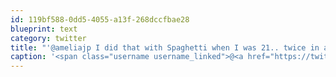 ```yaml
---
id: 119bf588-0dd5-4055-a13f-268dccfbae28
blueprint: text
category: twitter
title: "'@ameliajp I did that with Spaghetti when I was 21.. twice in a row. gf wasn't impressed!"
caption: '<span class="username username_linked">@<a href="https://twitter.com/ameliajp" title="Amelia Pothoven">ameliajp</a></span> I did that with Spaghetti when I was 21.. twice in a row. gf wasn''t impressed!'
---
```


